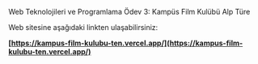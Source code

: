 Web Teknolojileri ve Programlama Ödev 3: Kampüs Film Kulübü
Alp Türe 


Web sitesine aşağıdaki linkten ulaşabilirsiniz: 


**[https://kampus-film-kulubu-ten.vercel.app/](https://kampus-film-kulubu-ten.vercel.app/)**
